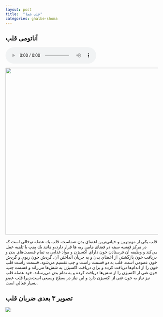 ```yaml
---
layout: post
title:  "قلب شما"
categories: ghalbe-shoma
---
```

## آناتومی قلب
<audio controls>
  <source src="{{ site.baseurl }}/voice/Anatomy.mp3" type="audio/mpeg">
  
  مرورگر شما از پخش فایل های چند رسانه ای پشتیبانی نمیکند.
  
</audio>

<img src="{{ site.baseurl }}/images/Anatomy.jpg" style="display: block;
margin-left: auto;
margin-right: auto;
width: 550px;
height: 550px;">

قلب يكي از مهم‌ترين و حياتي‌ترين اعضاي بدن شماست. قلب يك عضله توخالي است كه  در مرکز قفسه سینه در فضای مابین ریه ها قرار دارد،و مانند يك پمپ يا تلمبه عمل مي‌كند و وظيفه آن فرستادن خون داراي اكسيژن و مواد غذايي به تمام قسمت‌هاي بدن و دريافت خون بازگشتي از اعضاي بدن و به جريان انداختن آن، گردش خون ريوي و گردش خون عمومي است. قلب به دو قسمت راست و چپ تقسيم مي‌شود. قسمت راست قلب خون را از اندام‌ها دريافت كرده و براي دريافت اكسيژن به شش‌ها مي‌راند و قسمت چپ، خون غني از اكسيژن را از شش‌ها دريافت كرده و به تمام بدن مي‌رساند. خود عضله قلب نيز نياز به خون غني از اكسيژن دارد و اين نياز در سطح وسيعي است،زيرا قلب عضو بسيار فعالي است.


## تصویر ۳ بعدی ضربان قلب
<img src="{{ site.baseurl }}/images/Anatomy 2.gif" style="display:block;margin-left:auto;margin-right:auto;">